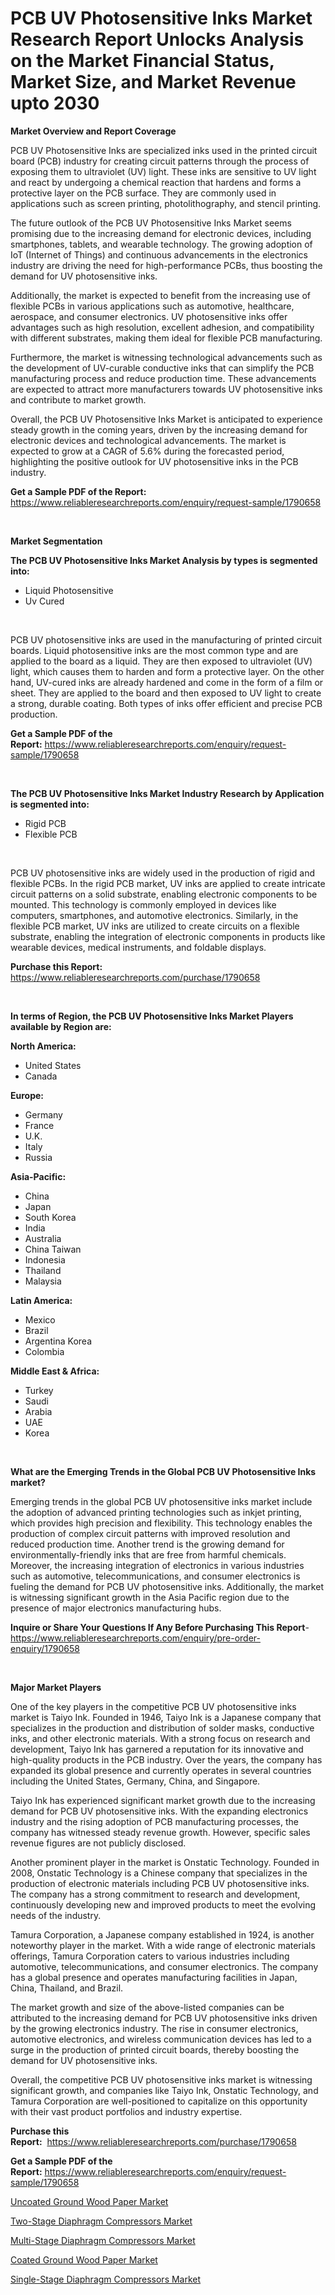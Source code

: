 <p><h1>PCB UV Photosensitive Inks Market Research Report Unlocks Analysis on the Market Financial Status, Market Size, and Market Revenue upto 2030</h1></p><p><strong>Market Overview and Report Coverage</strong></p>
<p><p>PCB UV Photosensitive Inks are specialized inks used in the printed circuit board (PCB) industry for creating circuit patterns through the process of exposing them to ultraviolet (UV) light. These inks are sensitive to UV light and react by undergoing a chemical reaction that hardens and forms a protective layer on the PCB surface. They are commonly used in applications such as screen printing, photolithography, and stencil printing.</p><p>The future outlook of the PCB UV Photosensitive Inks Market seems promising due to the increasing demand for electronic devices, including smartphones, tablets, and wearable technology. The growing adoption of IoT (Internet of Things) and continuous advancements in the electronics industry are driving the need for high-performance PCBs, thus boosting the demand for UV photosensitive inks.</p><p>Additionally, the market is expected to benefit from the increasing use of flexible PCBs in various applications such as automotive, healthcare, aerospace, and consumer electronics. UV photosensitive inks offer advantages such as high resolution, excellent adhesion, and compatibility with different substrates, making them ideal for flexible PCB manufacturing.</p><p>Furthermore, the market is witnessing technological advancements such as the development of UV-curable conductive inks that can simplify the PCB manufacturing process and reduce production time. These advancements are expected to attract more manufacturers towards UV photosensitive inks and contribute to market growth.</p><p>Overall, the PCB UV Photosensitive Inks Market is anticipated to experience steady growth in the coming years, driven by the increasing demand for electronic devices and technological advancements. The market is expected to grow at a CAGR of 5.6% during the forecasted period, highlighting the positive outlook for UV photosensitive inks in the PCB industry.</p></p>
<p><strong>Get a Sample PDF of the Report:</strong> <a href="https://www.reliableresearchreports.com/enquiry/request-sample/1790658">https://www.reliableresearchreports.com/enquiry/request-sample/1790658</a></p>
<p>&nbsp;</p>
<p><strong>Market Segmentation</strong></p>
<p><strong>The PCB UV Photosensitive Inks Market Analysis by types is segmented into:</strong></p>
<p><ul><li>Liquid Photosensitive</li><li>Uv Cured</li></ul></p>
<p>&nbsp;</p>
<p><p>PCB UV photosensitive inks are used in the manufacturing of printed circuit boards. Liquid photosensitive inks are the most common type and are applied to the board as a liquid. They are then exposed to ultraviolet (UV) light, which causes them to harden and form a protective layer. On the other hand, UV-cured inks are already hardened and come in the form of a film or sheet. They are applied to the board and then exposed to UV light to create a strong, durable coating. Both types of inks offer efficient and precise PCB production.</p></p>
<p><strong>Get a Sample PDF of the Report:</strong>&nbsp;<a href="https://www.reliableresearchreports.com/enquiry/request-sample/1790658">https://www.reliableresearchreports.com/enquiry/request-sample/1790658</a></p>
<p>&nbsp;</p>
<p><strong>The PCB UV Photosensitive Inks Market Industry Research by Application is segmented into:</strong></p>
<p><ul><li>Rigid PCB</li><li>Flexible PCB</li></ul></p>
<p>&nbsp;</p>
<p><p>PCB UV photosensitive inks are widely used in the production of rigid and flexible PCBs. In the rigid PCB market, UV inks are applied to create intricate circuit patterns on a solid substrate, enabling electronic components to be mounted. This technology is commonly employed in devices like computers, smartphones, and automotive electronics. Similarly, in the flexible PCB market, UV inks are utilized to create circuits on a flexible substrate, enabling the integration of electronic components in products like wearable devices, medical instruments, and foldable displays.</p></p>
<p><strong>Purchase this Report:</strong>&nbsp; <a href="https://www.reliableresearchreports.com/purchase/1790658">https://www.reliableresearchreports.com/purchase/1790658</a></p>
<p>&nbsp;</p>
<p><strong>In terms of Region, the PCB UV Photosensitive Inks Market Players available by Region are:</strong></p>
<p>
    <p> <strong> North America: </strong>
        <ul>
            <li>United States</li>
            <li>Canada</li>
        </ul>
        </p> 
    <p> <strong> Europe: </strong>
        <ul>
            <li>Germany</li>
            <li>France</li>
            <li>U.K.</li>
            <li>Italy</li>
            <li>Russia</li>
        </ul>
        </p> 
    <p> <strong> Asia-Pacific: </strong>
        <ul>
            <li>China</li>
            <li>Japan</li>
            <li>South Korea</li>
            <li>India</li>
            <li>Australia</li>
            <li>China Taiwan</li>
            <li>Indonesia</li>
            <li>Thailand</li>
            <li>Malaysia</li>
        </ul>
        </p> 
    <p> <strong> Latin America: </strong>
        <ul>
            <li>Mexico</li>
            <li>Brazil</li>
            <li>Argentina Korea</li>
            <li>Colombia</li>
        </ul>
        </p> 
    <p> <strong> Middle East & Africa: </strong>
        <ul>
            <li>Turkey</li>
            <li>Saudi</li>
            <li>Arabia</li>
            <li>UAE</li>
            <li>Korea</li>
        </ul>
    </p>
    </p>
<p>&nbsp;</p>
<p><strong>What are the Emerging Trends in the Global PCB UV Photosensitive Inks market?</strong></p>
<p><p>Emerging trends in the global PCB UV photosensitive inks market include the adoption of advanced printing technologies such as inkjet printing, which provides high precision and flexibility. This technology enables the production of complex circuit patterns with improved resolution and reduced production time. Another trend is the growing demand for environmentally-friendly inks that are free from harmful chemicals. Moreover, the increasing integration of electronics in various industries such as automotive, telecommunications, and consumer electronics is fueling the demand for PCB UV photosensitive inks. Additionally, the market is witnessing significant growth in the Asia Pacific region due to the presence of major electronics manufacturing hubs.</p></p>
<p><strong>Inquire or Share Your Questions If Any Before Purchasing This Report</strong>- <a href="https://www.reliableresearchreports.com/enquiry/pre-order-enquiry/1790658">https://www.reliableresearchreports.com/enquiry/pre-order-enquiry/1790658</a></p>
<p>&nbsp;</p>
<p><strong>Major Market Players</strong></p>
<p><p>One of the key players in the competitive PCB UV photosensitive inks market is Taiyo Ink. Founded in 1946, Taiyo Ink is a Japanese company that specializes in the production and distribution of solder masks, conductive inks, and other electronic materials. With a strong focus on research and development, Taiyo Ink has garnered a reputation for its innovative and high-quality products in the PCB industry. Over the years, the company has expanded its global presence and currently operates in several countries including the United States, Germany, China, and Singapore.</p><p>Taiyo Ink has experienced significant market growth due to the increasing demand for PCB UV photosensitive inks. With the expanding electronics industry and the rising adoption of PCB manufacturing processes, the company has witnessed steady revenue growth. However, specific sales revenue figures are not publicly disclosed.</p><p>Another prominent player in the market is Onstatic Technology. Founded in 2008, Onstatic Technology is a Chinese company that specializes in the production of electronic materials including PCB UV photosensitive inks. The company has a strong commitment to research and development, continuously developing new and improved products to meet the evolving needs of the industry.</p><p>Tamura Corporation, a Japanese company established in 1924, is another noteworthy player in the market. With a wide range of electronic materials offerings, Tamura Corporation caters to various industries including automotive, telecommunications, and consumer electronics. The company has a global presence and operates manufacturing facilities in Japan, China, Thailand, and Brazil.</p><p>The market growth and size of the above-listed companies can be attributed to the increasing demand for PCB UV photosensitive inks driven by the growing electronics industry. The rise in consumer electronics, automotive electronics, and wireless communication devices has led to a surge in the production of printed circuit boards, thereby boosting the demand for UV photosensitive inks.</p><p>Overall, the competitive PCB UV photosensitive inks market is witnessing significant growth, and companies like Taiyo Ink, Onstatic Technology, and Tamura Corporation are well-positioned to capitalize on this opportunity with their vast product portfolios and industry expertise.</p></p>
<p><strong>Purchase this Report:</strong>&nbsp;&nbsp;<a href="https://www.reliableresearchreports.com/purchase/1790658">https://www.reliableresearchreports.com/purchase/1790658</a></p>
<p></p>
<p><strong>Get a Sample PDF of the Report:</strong>&nbsp;<a href="https://www.reliableresearchreports.com/enquiry/request-sample/1790658">https://www.reliableresearchreports.com/enquiry/request-sample/1790658</a></p>
<p><p><a href="https://medium.com/@zoeyleannon2023/uncoated-ground-wood-paper-market-trends-forecast-and-competitive-analysis-to-2030-30b392239843">Uncoated Ground Wood Paper Market</a></p><p><a href="https://medium.com/@digitaldiviner12/two-stage-diaphragm-compressors-market-size-and-market-trends-complete-industry-overview-2023-to-f93e047fbf61">Two-Stage Diaphragm Compressors Market</a></p><p><a href="https://medium.com/@carolynfuller1997/multi-stage-diaphragm-compressors-market-size-reveals-the-best-marketing-channels-in-global-4c20760ca1dc">Multi-Stage Diaphragm Compressors Market</a></p><p><a href="https://medium.com/@porteradams98/coated-ground-wood-paper-market-insight-market-trends-growth-forecasted-from-2023-to-2030-b04add271b31">Coated Ground Wood Paper Market</a></p><p><a href="https://medium.com/@miningmaster/single-stage-diaphragm-compressors-market-share-evolution-and-market-growth-trends-2023-2030-29f318fbb3d9">Single-Stage Diaphragm Compressors Market</a></p></p>
